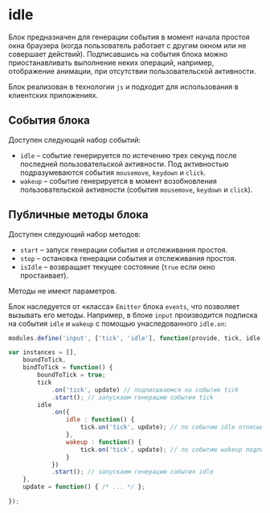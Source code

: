 # idle

Блок предназначен для генерации события в момент начала простоя окна браузера (когда пользователь работает с другим окном или не совершает действий). Подписавшись на события блока можно приостанавливать выполнение неких операций, например, отображение анимации, при отсутствии пользовательской активности.

Блок реализован в технологии `js` и подходит для использования в клиентских приложениях.

## События блока

Доступен следующий набор событий:

* `idle` – событие генерируется по истечению трех секунд после последней пользовательской активности. Под активностью подразумеваются события `mousemove`, `keydown` и `click`.
* `wakeup` – событие генерируется в момент возобновления пользовательской активности (события `mousemove`, `keydown` и `click`).

## Публичные методы блока

Доступен следующий набор методов:

* `start` – запуск генерации события и отслеживания простоя.
* `stop` – остановка генерации события и отслеживания простоя.
* `isIdle` – возвращает текущее состояние (`true` если окно простаивает).

Методы не имеют параметров.

Блок наследуется от «клaсса» `Emitter` блока `events`, что позволяет вызывать его методы.
Например, в блоке `input` производится подписка на события `idle` и `wakeup` с помощью унаследованного `idle.on`:

```js
modules.define('input', ['tick', 'idle'], function(provide, tick, idle, Input) {

var instances = [],
    boundToTick,
    bindToTick = function() {
        boundToTick = true;
        tick
            .on('tick', update) // подписываемся на событие tick 
            .start(); // запускаем генерацию события tick
        idle
            .on({
                idle : function() {
                    tick.un('tick', update); // по событию idle отписываемся от tick
                },
                wakeup : function() {
                    tick.on('tick', update); // по событию wakeup подписываемся обратно
                }
            })
            .start(); // запускаем генерацию события idle
    },
    update = function() { /* ... */ };

});
```
